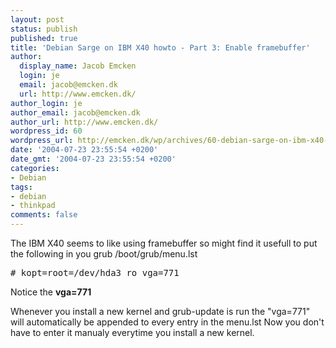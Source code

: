 ```yaml
---
layout: post
status: publish
published: true
title: 'Debian Sarge on IBM X40 howto - Part 3: Enable framebuffer'
author:
  display_name: Jacob Emcken
  login: je
  email: jacob@emcken.dk
  url: http://www.emcken.dk/
author_login: je
author_email: jacob@emcken.dk
author_url: http://www.emcken.dk/
wordpress_id: 60
wordpress_url: http://emcken.dk/wp/archives/60-debian-sarge-on-ibm-x40-howto-part-3-enable-framebuffer.html
date: '2004-07-23 23:55:54 +0200'
date_gmt: '2004-07-23 23:55:54 +0200'
categories:
- Debian
tags:
- debian
- thinkpad
comments: false
---
```

The IBM X40 seems to like using framebuffer so might find it usefull to put the following in you grub /boot/grub/menu.lst

<pre># kopt=root=/dev/hda3 ro vga=771</pre>
Notice the <b>vga=771</b>

Whenever you install a new kernel and grub-update is run the "vga=771" will automatically be appended to every entry in the menu.lst
Now you don't have to enter it manualy everytime you install a new kernel.

